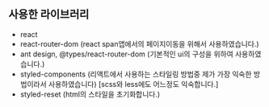 ## 사용한 라이브러리

- react
- react-router-dom (react span앱에서의 페이지이동을 위해서 사용하였습니다.)
- ant design, @types/react-router-dom (기본적인 ui의 구성을 위하여 사용하였습니다.)
- styled-components (리액트에서 사용하는 스타일링 방법중 제가 가장 익숙한 방법이라서 사용하였습니다) [scss와 less에도 어느정도 익숙합니다.]
- styled-reset (html의 스타일을 초기화합니다.)